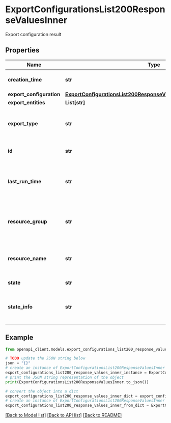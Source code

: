 # ExportConfigurationsList200ResponseValuesInner

Export configuration result

## Properties

Name | Type | Description | Notes
------------ | ------------- | ------------- | -------------
**creation_time** | **str** | Creation time in ISO 8601 format | 
**export_configuration** | [**ExportConfigurationsList200ResponseValuesInnerExportConfiguration**](ExportConfigurationsList200ResponseValuesInnerExportConfiguration.md) |  | [optional] 
**export_entities** | **List[str]** |  | [optional] 
**export_type** | **str** | Target resource type of export configuration | 
**id** | **str** | Export configuration id | 
**last_run_time** | **str** | Latest time in ISO 8601 format when export completed successfully | [optional] 
**resource_group** | **str** | resource group for the storage account/App Insights resource | [optional] 
**resource_name** | **str** | Storage accout or Appinsights resource name | [optional] 
**state** | **str** | State of the export job | 
**state_info** | **str** | Additional information about export configuration state | [optional] 

## Example

```python
from openapi_client.models.export_configurations_list200_response_values_inner import ExportConfigurationsList200ResponseValuesInner

# TODO update the JSON string below
json = "{}"
# create an instance of ExportConfigurationsList200ResponseValuesInner from a JSON string
export_configurations_list200_response_values_inner_instance = ExportConfigurationsList200ResponseValuesInner.from_json(json)
# print the JSON string representation of the object
print(ExportConfigurationsList200ResponseValuesInner.to_json())

# convert the object into a dict
export_configurations_list200_response_values_inner_dict = export_configurations_list200_response_values_inner_instance.to_dict()
# create an instance of ExportConfigurationsList200ResponseValuesInner from a dict
export_configurations_list200_response_values_inner_from_dict = ExportConfigurationsList200ResponseValuesInner.from_dict(export_configurations_list200_response_values_inner_dict)
```
[[Back to Model list]](../README.md#documentation-for-models) [[Back to API list]](../README.md#documentation-for-api-endpoints) [[Back to README]](../README.md)



